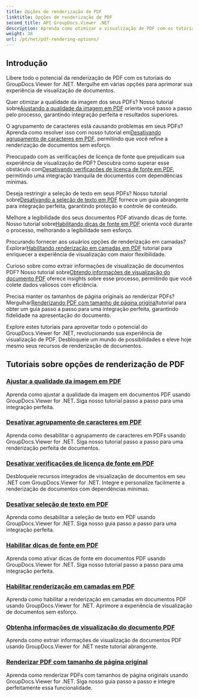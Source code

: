 ```yaml
---
title: Opções de renderização de PDF
linktitle: Opções de renderização de PDF
second_title: API GroupDocs.Viewer .NET
description: Aprenda como otimizar a visualização de PDF com os tutoriais do GroupDocs.Viewer .NET. Explore as opções de renderização de PDF, como ajustar a qualidade da imagem e desativar a seleção de texto.
weight: 38
url: /pt/net/pdf-rendering-options/
---
```


## Introdução

Libere todo o potencial da renderização de PDF com os tutoriais do GroupDocs.Viewer for .NET. Mergulhe em várias opções para aprimorar sua experiência de visualização de documentos.

 Quer otimizar a qualidade da imagem dos seus PDFs? Nosso tutorial sobre[Ajustando a qualidade da imagem em PDF](./adjust-image-quality-pdf/) orienta você passo a passo pelo processo, garantindo integração perfeita e resultados superiores.

 O agrupamento de caracteres está causando problemas em seus PDFs? Aprenda como resolver isso com nosso tutorial em[Desativando agrupamento de caracteres em PDF](./disable-characters-grouping-pdf/), permitindo que você refine a renderização de documentos sem esforço.

 Preocupado com as verificações de licença de fonte que prejudicam sua experiência de visualização de PDF? Descubra como superar esse obstáculo com[Desativando verificações de licença de fonte em PDF](./disable-font-license-verifications-pdf/), permitindo uma integração tranquila de documentos com dependências mínimas.

Deseja restringir a seleção de texto em seus PDFs? Nosso tutorial sobre[Desativando a seleção de texto em PDF](./disable-text-selection-pdf/) fornece um guia abrangente para integração perfeita, garantindo proteção e controle de conteúdo.

 Melhore a legibilidade dos seus documentos PDF ativando dicas de fonte. Nosso tutorial sobre[Habilitando dicas de fonte em PDF](./enable-font-hinting-pdf/) orienta você durante o processo, melhorando a legibilidade sem esforço.

 Procurando fornecer aos usuários opções de renderização em camadas? Explorar[Habilitando renderização em camadas em PDF](./enable-layered-rendering-pdf/) tutorial para enriquecer a experiência de visualização com maior flexibilidade.

 Curioso sobre como extrair informações de visualização de documentos PDF? Nosso tutorial sobre[Obtendo informações de visualização do documento PDF](./get-view-info-pdf-document/) oferece insights sobre esse processo, permitindo que você colete dados valiosos com eficiência.

 Precisa manter os tamanhos de página originais ao renderizar PDFs? Mergulhar[Renderizando PDF com tamanho de página original](./render-pdf-original-page-size/)tutorial para obter um guia passo a passo para uma integração perfeita, garantindo fidelidade na apresentação do documento.

Explore estes tutoriais para aproveitar todo o potencial do GroupDocs.Viewer for .NET, revolucionando sua experiência de visualização de PDF. Desbloqueie um mundo de possibilidades e eleve hoje mesmo seus recursos de renderização de documentos.
## Tutoriais sobre opções de renderização de PDF
### [Ajustar a qualidade da imagem em PDF](./adjust-image-quality-pdf/)
Aprenda como ajustar a qualidade da imagem em documentos PDF usando GroupDocs.Viewer for .NET. Siga nosso tutorial passo a passo para uma integração perfeita.
### [Desativar agrupamento de caracteres em PDF](./disable-characters-grouping-pdf/)
Aprenda como desabilitar o agrupamento de caracteres em PDFs usando GroupDocs.Viewer for .NET. Siga nosso tutorial passo a passo para uma renderização perfeita de documentos.
### [Desativar verificações de licença de fonte em PDF](./disable-font-license-verifications-pdf/)
Desbloqueie recursos integrados de visualização de documentos em seu .NET com GroupDocs.Viewer for .NET. Integre e personalize facilmente a renderização de documentos com dependências mínimas.
### [Desativar seleção de texto em PDF](./disable-text-selection-pdf/)
Aprenda como desabilitar a seleção de texto em PDF usando GroupDocs.Viewer for .NET. Siga nosso guia passo a passo para uma integração perfeita.
### [Habilitar dicas de fonte em PDF](./enable-font-hinting-pdf/)
Aprenda como ativar dicas de fonte em documentos PDF usando GroupDocs.Viewer for .NET. Siga nosso tutorial passo a passo para uma integração perfeita.
### [Habilitar renderização em camadas em PDF](./enable-layered-rendering-pdf/)
Aprenda como habilitar a renderização em camadas em documentos PDF usando GroupDocs.Viewer for .NET. Aprimore a experiência de visualização de documentos sem esforço.
### [Obtenha informações de visualização do documento PDF](./get-view-info-pdf-document/)
Aprenda como extrair informações de visualização de documentos PDF usando GroupDocs.Viewer for .NET neste tutorial abrangente.
### [Renderizar PDF com tamanho de página original](./render-pdf-original-page-size/)
Aprenda como renderizar PDFs com tamanhos de página originais usando GroupDocs.Viewer for .NET. Siga nosso guia passo a passo e integre perfeitamente essa funcionalidade.